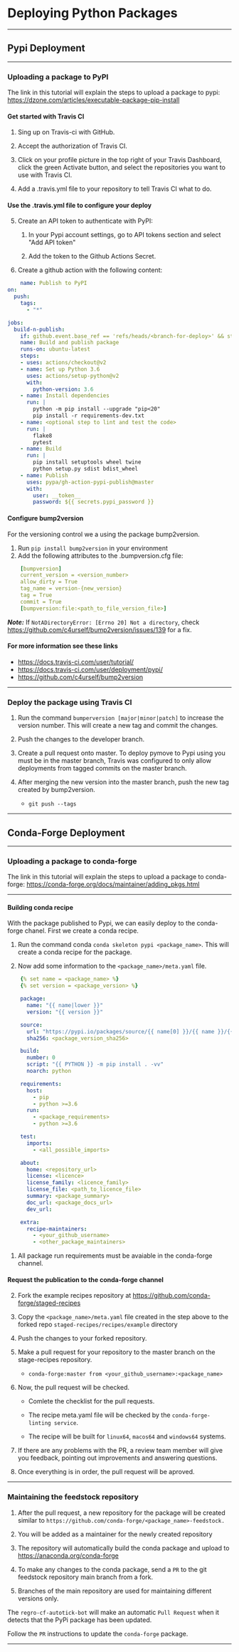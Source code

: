 # Deploying Python Packages

---

## Pypi Deployment

---

### Uploading a package to PyPI

The link in this tutorial will explain the steps to upload a package to pypi: <https://dzone.com/articles/executable-package-pip-install>

#### Get started with Travis CI

1.  Sing up on Travis-ci with GitHub.

2.  Accept the authorization of Travis CI.

3.  Click on your profile picture in the top right of your Travis Dashboard,
 click the green Activate button, and select the repositories
 you want to use with Travis CI.

4.  Add a .travis.yml file to your repository to tell Travis CI what to do.

#### Use the .travis.yml file to configure your deploy

5.  Create an API token to authenticate with PyPI:
    1.  In your Pypi account settings, go to API tokens section and
 select "Add API token"

    2.  Add the token to the Github Actions Secret.

6.  Create a github action with the following content:
  ```yaml
      name: Publish to PyPI
  on:
    push:
      tags:
        - "*"

  jobs:
    build-n-publish:
      if: github.event.base_ref == 'refs/heads/<branch-for-deploy>' && startsWith(github.ref, 'refs/tags')
      name: Build and publish package
      runs-on: ubuntu-latest
      steps:
      - uses: actions/checkout@v2
      - name: Set up Python 3.6
        uses: actions/setup-python@v2
        with:
          python-version: 3.6
      - name: Install dependencies
        run: |
          python -m pip install --upgrade "pip<20"
          pip install -r requirements-dev.txt
      - name: <optional step to lint and test the code>
        run: |
          flake8
          pytest
      - name: Build
        run: |
          pip install setuptools wheel twine
          python setup.py sdist bdist_wheel
      - name: Publish
        uses: pypa/gh-action-pypi-publish@master
        with:
          user: __token__
          password: ${{ secrets.pypi_password }}
  ```

#### Configure bump2version

For the versioning control we a using the package bump2version.

1.  Run `pip install bump2version` in your environment
2.  Add the following attributes to the .bumpversion.cfg file:
```yaml
    [bumpversion]
    current_version = <version_number>
    allow_dirty = True
    tag_name = version-{new_version}
    tag = True
    commit = True
    [bumpversion:file:<path_to_file_version_file>]
```

***Note:*** If `NotADirectoryError: [Errno 20] Not a directory`,
 check <https://github.com/c4urself/bump2version/issues/139> for a fix.

#### For more information see these links

-   <https://docs.travis-ci.com/user/tutorial/>
-   <https://docs.travis-ci.com/user/deployment/pypi/>
-   <https://github.com/c4urself/bump2version>

---

### Deploy the package using Travis CI

1.  Run the command `bumperversion [major|minor|patch]` to increase the
 version number. This will create a new tag and commit the changes.

2.  Push the changes to the developer branch.

3.  Create a pull request onto master. To deploy pymove to Pypi using
 you must be in the master branch, Travis was configured to only allow
 deployments from tagged commits on the master branch.

4.  After merging the new version into the master branch, push the new
 tag created by bump2version.
    -   `git push --tags`

---

## Conda-Forge Deployment

---

### Uploading a package to conda-forge

The link in this tutorial will explain the steps to upload a
 package to conda-forge: <https://conda-forge.org/docs/maintainer/adding_pkgs.html>

---

#### Building conda recipe

With the package published to Pypi, we can easily deploy to the
 conda-forge chanel. First we create a conda recipe.

1.  Run the command conda `conda skeleton pypi <package_name>`.
 This will create a conda recipe for the package.

2.  Now add some information to the `<package_name>/meta.yaml` file.
```yaml
    {% set name = <package_name> %}
    {% set version = <package_version> %}

    package:
      name: "{{ name|lower }}"
      version: "{{ version }}"

    source:
      url: "https://pypi.io/packages/source/{{ name[0] }}/{{ name }}/{{ name }}-{{ version }}.tar.gz"
      sha256: <package_version_sha256>

    build:
      number: 0
      script: "{{ PYTHON }} -m pip install . -vv"
      noarch: python

    requirements:
      host:
        - pip
        - python >=3.6
      run:
        - <package_requirements>
        - python >=3.6

    test:
      imports:
        - <all_possible_imports>

    about:
      home: <repository_url>
      license: <licence>
      license_family: <licence_family>
      license_file: <path_to_licence_file>
      summary: <package_summary>
      doc_url: <package_docs_url>
      dev_url:

    extra:
      recipe-maintainers:
        - <your_github_username>
        - <other_package_maintainers>
```

1.  All package run requirements must be avaiable in the conda-forge channel.

#### Request the publication to the conda-forge channel

2.  Fork the example recipes repository at <https://github.com/conda-forge/staged-recipes>

3.  Copy the `<package_name>/meta.yaml` file created in the step above to
 the forked repo `staged-recipes/recipes/example` directory

4.  Push the changes to your forked repository.

5.  Make a pull request for your repository to the master branch on
 the stage-recipes repository.
    -   `conda-forge:master from <your_github_username>:<package_name>`

6.  Now, the pull request will be checked.
    -   Comlete the checklist for the pull requests.

    -   The recipe meta.yaml file will be checked by the `conda-forge-linting service`.

    -   The recipe will be built for `linux64`, `macos64`
 and `windows64` systems.

7.  If there are any problems with the PR, a review team member will give
 you feedback, pointing out improvements and answering questions.

8.  Once everything is in order, the pull request will be aproved.

---

### Maintaining the feedstock repository

1.  After the pull request, a new repository for the package
 will be created similar to `https://github.com/conda-forge/<package_name>-feedstock.`

2.  You will be added as a maintainer for the newly created repository

3.  The repository will automatically build the conda package
 and upload to <https://anaconda.org/conda-forge>

4.  To make any changes to the conda package, send a `PR` to the
 git feedstock repository main branch from a fork.

5.  Branches of the main repository are used for maintaining
 different versions only.

The `regro-cf-autotick-bot` will make an automatic `Pull Request`
 when it detects that the PyPi package has been updated.

Follow the `PR` instructions to update the `conda-forge` package.

---
